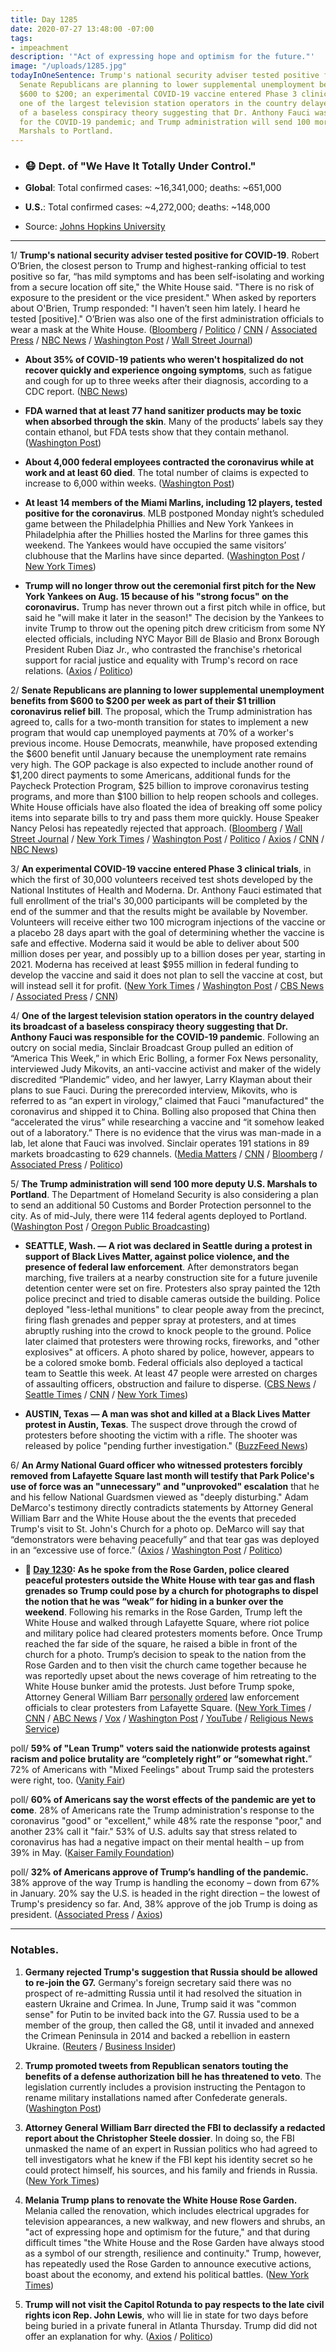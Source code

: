 ```yaml
---
title: Day 1285
date: 2020-07-27 13:48:00 -07:00
tags:
- impeachment
description: '"Act of expressing hope and optimism for the future."'
image: "/uploads/1285.jpg"
todayInOneSentence: Trump's national security adviser tested positive for COVID-19;
  Senate Republicans are planning to lower supplemental unemployment benefits from
  $600 to $200; an experimental COVID-19 vaccine entered Phase 3 clinical trials;
  one of the largest television station operators in the country delayed its broadcast
  of a baseless conspiracy theory suggesting that Dr. Anthony Fauci was responsible
  for the COVID-19 pandemic; and Trump administration will send 100 more deputy U.S.
  Marshals to Portland.
---
```


* ### 😷 Dept. of "We Have It Totally Under Control."

* **Global**: Total confirmed cases: \~16,341,000; deaths: \~651,000

* **U.S.**: Total confirmed cases: \~4,272,000; deaths: \~148,000

* Source: [Johns Hopkins University](https://coronavirus.jhu.edu/map.html)

---

1/ **Trump's national security adviser tested positive for COVID-19**. Robert O’Brien, the closest person to Trump and highest-ranking official to test positive so far, “has mild symptoms and has been self-isolating and working from a secure location off site," the White House said. "There is no risk of exposure to the president or the vice president." When asked by reporters about O'Brien, Trump responded: "I haven’t seen him lately. I heard he tested \[positive\]." O’Brien was also one of the first administration officials to wear a mask at the White House. ([Bloomberg](https://www.bloomberg.com/news/articles/2020-07-27/trump-national-security-advisor-robert-o-brien-has-coronavirus?sref=MIBMEEoj) / [Politico](https://www.politico.com/news/2020/07/27/national-security-adviser-robert-obrien-tests-positive-for-covid-19-382347) / [CNN](https://www.cnn.com/2020/07/27/politics/robert-obrien-tests-positive-covid/) / [Associated Press](https://apnews.com/e33624678d5d6422ded5c9d732b1f543) / [NBC News](https://www.nbcnews.com/politics/white-house/trump-s-national-security-adviser-robert-o-brien-tests-positive-n1234965) / [Washington Post](https://www.washingtonpost.com/politics/trump-national-security-adviser-obrien-tests-positive-for-coronavirus-the-highest-ranking-administration-official-known-to-be-infected/2020/07/27/1590c4dc-d00b-11ea-9038-af089b63ac21_story.html) / [Wall Street Journal](https://www.wsj.com/articles/national-security-adviser-robert-o-brien-tests-positive-for-covid-19-11595858157?mod=hp_lead_pos3))

* **About 35% of COVID-19 patients who weren't hospitalized do not recover quickly and experience ongoing symptoms**, such as fatigue and cough for up to three weeks after their diagnosis, according to a CDC report. ([NBC News](https://www.nbcnews.com/health/health-news/monumental-acknowledgment-cdc-reports-long-term-covid-19-patients-n1234814))

* **FDA warned that at least 77 hand sanitizer products may be toxic when absorbed through the skin**. Many of the products’ labels say they contain ethanol, but FDA tests show that they contain methanol. ([Washington Post](https://www.washingtonpost.com/business/2020/07/24/hand-sanitizer-recall/))

* **About 4,000 federal employees contracted the coronavirus while at work and at least 60 died**. The total number of claims is expected to increase to 6,000 within weeks. ([Washington Post](https://www.washingtonpost.com/politics/about-4000-federal-employees-say-they-contracted-the-coronavirus-at-work--and-60-have-died/2020/07/26/87ea9b36-cdd9-11ea-b0e3-d55bda07d66a_story.html))

* **At least 14 members of the Miami Marlins, including 12 players, tested positive for the coronavirus**. MLB postponed Monday night’s scheduled game between the Philadelphia Phillies and New York Yankees in Philadelphia after the Phillies hosted the Marlins for three games this weekend. The Yankees would have occupied the same visitors’ clubhouse that the Marlins have since departed. ([Washington Post](https://www.washingtonpost.com/sports/2020/07/26/marlins-delay-return-miami-after-apparent-coronavirus-outbreak-among-players/?hpid=hp_hp-banner-main_marlins-1010am%3Ahomepage%2Fstory-ans) / [New York Times](https://www.nytimes.com/2020/07/27/sports/baseball/marlins-game-canceled.html?action=click&module=Top%20Stories&pgtype=Homepage))

* **Trump will no longer throw out the ceremonial first pitch for the New York Yankees on Aug. 15 because of his "strong focus" on the coronavirus.** Trump has never thrown out a first pitch while in office, but said he "will make it later in the season!" The decision by the Yankees to invite Trump to throw out the opening pitch drew criticism from some NY elected officials, including NYC Mayor Bill de Blasio and Bronx Borough President Ruben Diaz Jr., who contrasted the franchise's rhetorical support for racial justice and equality with Trump's record on race relations. ([Axios](https://www.axios.com/trump-yankees-first-pitch-a332ecc1-fb3a-42ad-a81f-c7adcc54d720.html) / [Politico](https://www.politico.com/news/2020/07/26/trump-first-pitch-yankees-381848))

2/ **Senate Republicans are planning to lower supplemental unemployment benefits from $600 to $200 per week as part of their $1 trillion coronavirus relief bill**. The proposal, which the Trump administration has agreed to, calls for a two-month transition for states to implement a new program that would cap unemployed payments at 70% of a worker's previous income. House Democrats, meanwhile, have proposed extending the $600 benefit until January because the unemployment rate remains very high. The GOP package is also expected to include another round of $1,200 direct payments to some Americans, additional funds for the Paycheck Protection Program, $25 billion to improve coronavirus testing programs, and more than $100 billion to help reopen schools and colleges. White House officials have also floated the idea of breaking off some policy items into separate bills to try and pass them more quickly. House Speaker Nancy Pelosi has repeatedly rejected that approach. ([Bloomberg](https://www.bloomberg.com/news/articles/2020-07-27/republicans-would-cut-unemployment-payments-in-virus-relief?sref=MIBMEEoj) / [Wall Street Journal](https://www.wsj.com/articles/gop-to-release-coronavirus-aid-proposal-after-delay-11595860826?mod=hp_lead_pos6) / [New York Times](https://www.nytimes.com/2020/07/27/world/coronavirus-covid-19.html?action=click&module=Top%20Stories&pgtype=Homepage#link-718e6382) / [Washington Post](https://www.washingtonpost.com/us-policy/2020/07/27/senate-stimulus-coronavirus/) / [Politico](https://www.politico.com/news/2020/07/27/senate-gop-coronavirus-relief-package-382502) / [Axios](https://www.axios.com/senate-republicans-unemployment-benefits-ab42a589-a2c1-4448-98ca-b2df08443361.html) / [CNN](https://www.cnn.com/2020/07/27/politics/stimulus-negotiations-republican-plan/index.html) / [NBC News](https://www.nbcnews.com/business/economy/coronavirus-relief-will-include-1-200-checks-extension-eviction-moratorium-n1234955))

3/ **An experimental COVID-19 vaccine entered Phase 3 clinical trials**, in which the first of 30,000 volunteers received test shots developed by the National Institutes of Health and Moderna. Dr. Anthony Fauci estimated that full enrollment of the trial's 30,000 participants will be completed by the end of the summer and that the results might be available by November. Volunteers will receive either two 100 microgram injections of the vaccine or a placebo 28 days apart with the goal of determining whether the vaccine is safe and effective. Moderna said it would be able to deliver about 500 million doses per year, and possibly up to a billion doses per year, starting in 2021. Moderna has received at least $955 million in federal funding to develop the vaccine and said it does not plan to sell the vaccine at cost, but will instead sell it for profit. ([New York Times](https://www.nytimes.com/2020/07/27/health/moderna-vaccine-covid.html?action=click&module=RelatedLinks&pgtype=Article) / [Washington Post](https://www.washingtonpost.com/nation/2020/07/27/coronavirus-covid-live-updates/#link-332RPZW5V5HQRBIEH4JNPPQV4I) / [CBS News](https://www.cbsnews.com/news/moderna-coronavirus-vaccine-phase-3-trial-begins/) / [Associated Press](https://apnews.com/d9150647d677cd036c03b8d0ab52358b) / [CNN](https://www.cnn.com/2020/07/27/health/coronavirus-vaccine-trial-begins-moderna-phase-3/index.html))

4/ **One of the largest television station operators in the country delayed its broadcast of a baseless conspiracy theory suggesting that Dr. Anthony Fauci was responsible for the COVID-19 pandemic**. Following an outcry on social media, Sinclair Broadcast Group pulled an edition of “America This Week,” in which Eric Bolling, a former Fox News personality, interviewed Judy Mikovits, an anti-vaccine activist and maker of the widely discredited “Plandemic” video, and her lawyer, Larry Klayman about their plans to sue Fauci. During the prerecorded interview, Mikovits, who is referred to as “an expert in virology,” claimed that Fauci "manufactured" the coronavirus and shipped it to China. Bolling also proposed that China then “accelerated the virus” while researching a vaccine and “it somehow leaked out of a laboratory.” There is no evidence that the virus was man-made in a lab, let alone that Fauci was involved. Sinclair operates 191 stations in 89 markets broadcasting to 629 channels. ([Media Matters](https://www.mediamatters.org/sinclair-broadcast-group/sinclair-gives-plandemic-conspiracy-theorists-platform-spread-their-lies) / [CNN](https://www.cnn.com/2020/07/24/media/sinclair-fauci-conspiracy-bolling/index.html) / [Bloomberg](https://www.bloomberg.com/opinion/articles/2020-07-27/covid-19-sinclair-pulls-the-plug-on-fauci-propaganda-this-time?sref=MIBMEEoj) / [Associated Press](https://apnews.com/d49a45e68eebaf5f021b685142530819) / [Politico](https://www.politico.com/news/2020/07/25/sinclair-to-delay-segment-on-plandemic-conspiracy-theories-381454))

5/ **The Trump administration will send 100 more deputy U.S. Marshals to Portland**. The Department of Homeland Security is also considering a plan to send an additional 50 Customs and Border Protection personnel to the city. As of mid-July, there were 114 federal agents deployed to Portland. ([Washington Post](https://www.washingtonpost.com/national-security/portland-protests-trump-federal-agents-reinforcements/2020/07/27/e8a943ae-d023-11ea-8d32-1ebf4e9d8e0d_story.html) / [Oregon Public Broadcasting](https://www.opb.org/news/article/more-federal-officers-deploying-portland/))

* **SEATTLE, Wash. — A riot was declared in Seattle during a protest in support of Black Lives Matter, against police violence, and the presence of federal law enforcement**. After demonstrators began marching, five trailers at a nearby construction site for a future juvenile detention center were set on fire. Protesters also spray painted the 12th police precinct and tried to disable cameras outside the building. Police deployed "less-lethal munitions" to clear people away from the precinct, firing flash grenades and pepper spray at protesters, and at times abruptly rushing into the crowd to knock people to the ground. Police later claimed that protesters were throwing rocks, fireworks, and "other explosives" at officers. A photo shared by police, however, appears to be a colored smoke bomb. Federal officials also deployed a tactical team to Seattle this week. At least 47 people were arrested on charges of assaulting officers, obstruction and failure to disperse. ([CBS News](https://www.cbsnews.com/news/riot-declared-in-seattle-as-protests-continue/) / [Seattle Times](https://www.seattletimes.com/seattle-news/seattle-area-protests-live-updates-on-saturday-july-25/) / [CNN](https://www.cnn.com/2020/07/26/us/seattle-protests/index.html) / [New York Times](https://www.nytimes.com/2020/07/25/us/protests-seattle-portland.html))

* **AUSTIN, Texas — A man was shot and killed at a Black Lives Matter protest in Austin, Texas**. The suspect drove through the crowd of protesters before shooting the victim with a rifle. The shooter was released by police "pending further investigation." ([BuzzFeed News](https://www.buzzfeednews.com/article/juliareinstein/austin-protest-shooting-garrett-foster))

6/ **An Army National Guard officer who witnessed protesters forcibly removed from Lafayette Square last month will testify that Park Police's use of force was an "unnecessary" and "unprovoked" escalation** that he and his fellow National Guardsmen viewed as "deeply disturbing." Adam DeMarco's testimony directly contradicts statements by Attorney General William Barr and the White House about the the events that preceded Trump's visit to St. John's Church for a photo op. DeMarco will say that “demonstrators were behaving peacefully” and that tear gas was deployed in an “excessive use of force.” ([Axios](https://www.axios.com/lafayette-square-protesters-national-guard-baf1d588-8f45-483d-bc0d-42909cf20d70.html) / [Washington Post](https://www.washingtonpost.com/nation/2020/07/27/national-guard-commander-says-police-suddenly-moved-lafayette-square-protesters-used-excessive-force-clear-path-trump/) / [Politico](https://www.politico.com/news/2020/07/27/national-guard-white-house-lafayette-protest-382790))

* **📌 [Day 1230](https://whatthefuckjusthappenedtoday.com/2020/06/02/day-1230/#2-as-he-spoke-from-the-rose-garden-p): As he spoke from the Rose Garden, police cleared peaceful protesters outside the White House with tear gas and flash grenades so Trump could pose by a church for photographs to dispel the notion that he was “weak” for hiding in a bunker over the weekend**. Following his remarks in the Rose Garden, Trump left the White House and walked through Lafayette Square, where riot police and military police had cleared protesters moments before. Once Trump reached the far side of the square, he raised a bible in front of the church for a photo. Trump’s decision to speak to the nation from the Rose Garden and to then visit the church came together because he was reportedly upset about the news coverage of him retreating to the White House bunker amid the protests. Just before Trump spoke, Attorney General William Barr [personally](https://www.washingtonpost.com/politics/barr-personally-ordered-removal-of-protesters-near-white-house-leading-to-use-of-force-against-largely-peaceful-crowd/2020/06/02/0ca2417c-a4d5-11ea-b473-04905b1af82b_story.html) [ordered](https://www.cnn.com/2020/06/02/politics/barr-protests-white-house/index.html) law enforcement officials to clear protesters from Lafayette Square. ([New York Times](https://www.nytimes.com/2020/06/01/us/politics/trump-st-johns-church-bible.html) / [CNN](https://www.cnn.com/2020/06/01/politics/cnntv-bishop-trump-photo-op/index.html) / [ABC News](https://abcnews.go.com/Politics/national-guard-troops-deployed-white-house-trump-calls/story?id=71004151) / [Vox](https://www.vox.com/2020/6/1/21277610/monday-lafayette-square-tear-gas) / [Washington Post](https://www.washingtonpost.com/politics/inside-the-push-to-tear-gas-protesters-ahead-of-a-trump-photo-op/2020/06/01/4b0f7b50-a46c-11ea-bb20-ebf0921f3bbd_story.html) / [YouTube](https://www.youtube.com/watch?v=zQCHvK_pB7U) / [Religious News Service](https://religionnews.com/2020/06/02/ahead-of-trump-bible-photo-op-police-forcibly-expel-priest-from-st-johns-church-near-white-house/))

poll/ **59% of "Lean Trump" voters said the nationwide protests against racism and police brutality are “completely right” or “somewhat right.**” 72% of Americans with "Mixed Feelings" about Trump said the protesters were right, too. ([Vanity Fair](https://www.vanityfair.com/news/2020/07/polling-trumps-protest-response-could-cost-him-2020))

poll/ **60% of Americans say the worst effects of the pandemic are yet to come**. 28% of Americans rate the Trump administration's response to the coronavirus "good" or "excellent," while 48% rate the response "poor," and another 23% call it "fair." 53% of U.S. adults say that stress related to coronavirus has had a negative impact on their mental health – up from 39% in May. ([Kaiser Family Foundation](https://www.kff.org/coronavirus-covid-19/report/kff-health-tracking-poll-july-2020/))

poll/ **32% of Americans approve of Trump’s handling of the pandemic.** 38% approve of the way Trump is handling the economy – down from 67% in January. 20% say the U.S. is headed in the right direction – the lowest of Trump's presidency so far. And, 38% approve of the job Trump is doing as president. ([Associated Press](https://apnews.com/43a096bc2bcf376de04b696c5143ee99) / [Axios](https://www.axios.com/100-days-election-trump-approval-1a51a7be-9afd-4ad2-8424-72950d20644f.html))

---

### Notables.

1. **Germany rejected Trump's suggestion that Russia should be allowed to re-join the G7.** Germany's foreign secretary said there was no prospect of re-admitting Russia until it had resolved the situation in eastern Ukraine and Crimea. In June, Trump said it was "common sense" for Putin to be invited back into the G7. Russia used to be a member of the group, then called the G8, until it invaded and annexed the Crimean Peninsula in 2014 and backed a rebellion in eastern Ukraine. ([Reuters](https://www.reuters.com/article/us-g7-germany-trump/german-ministers-decline-washington-g7-summit-invite-der-spiegel-idUSKBN24A262) / [Business Insider](https://www.businessinsider.com/germany-rejects-trumps-call-re-admit-russia-to-the-g7-2020-7))

2. **Trump promoted tweets from Republican senators touting the benefits of a defense authorization bill he has threatened to veto**. The legislation currently includes a provision instructing the Pentagon to rename military installations named after Confederate generals. ([Washington Post](https://www.washingtonpost.com/politics/trump-shares-gop-tweets-of-support-for-defense-bill-he-has-threatened-to-veto/2020/07/27/922948d0-d014-11ea-9038-af089b63ac21_story.html))

3. **Attorney General William Barr directed the FBI to declassify a redacted report about the Christopher Steele dossier**. In doing so, the FBI unmasked the name of an expert in Russian politics who had agreed to tell investigators what he knew if the FBI kept his identity secret so he could protect himself, his sources, and his family and friends in Russia. ([New York Times](https://www.nytimes.com/2020/07/25/us/politics/igor-danchenko-steele-dossier.html))

4. **Melania Trump plans to renovate the White House Rose Garden.** Melania called the renovation, which includes electrical upgrades for television appearances, a new walkway, and new flowers and shrubs, an "act of expressing hope and optimism for the future," and that during difficult times "the White House and the Rose Garden have always stood as a symbol of our strength, resilience and continuity." Trump, however, has repeatedly used the Rose Garden to announce executive actions, boast about the economy, and extend his political battles. ([New York Times](https://www.nytimes.com/2020/07/27/us/politics/melania-trump-white-house-rose-garden.html))

5. **Trump will not visit the Capitol Rotunda to pay respects to the late civil rights icon Rep. John Lewis**, who will lie in state for two days before being buried in a private funeral in Atlanta Thursday. Trump did did not offer an explanation for why. ([Axios](https://www.axios.com/trump-john-lewis-rotunda-29626875-bd8b-4959-82d9-e01f47d7219c.html) / [Politico](https://www.politico.com/news/2020/07/27/john-lewis-capitol-washington-arrival-382860))

